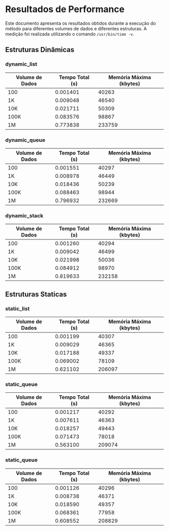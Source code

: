 # Resultados de Performance

Este documento apresenta os resultados obtidos durante a execução do método para diferentes volumes de dados e diferentes estruturas. A medição foi realizada utilizando o comando `/usr/bin/time -v`.

## Estruturas Dinâmicas

### **dynamic_list**
| Volume de Dados | Tempo Total (s) | Memória Máxima (kbytes) |
|-----------------|-----------------|------------------------|
| 100             | 0.001401          | 40263                      |
| 1K              | 0.009048            | 46540                      |
| 10K             | 0.021711           | 50309                      |
| 100K            | 0.083576           | 98867                      |
| 1M              | 0.773838           | 233759                     |

### **dynamic_queue**
| Volume de Dados | Tempo Total (s) | Memória Máxima (kbytes) |
|-----------------|-----------------|------------------------|
| 100             | 0.001551          | 40297                      |
| 1K              | 0.008978           | 46449                      |
| 10K             | 0.018436           | 50239                      |
| 100K            | 0.088463           | 98944                      |
| 1M              | 0.796932           | 232669                     |



### **dynamic_stack**
| Volume de Dados | Tempo Total (s) | Memória Máxima (kbytes) |
|-----------------|-----------------|------------------------|
| 100             | 0.001260          | 40294                      |
| 1K              | 0.009042          | 46499                     |
| 10K             | 0.021998          | 50036                     |
| 100K            | 0.084912          | 98970                     |
| 1M              | 0.819633          | 232158                    |


## Estruturas Staticas

### **static_list**
| Volume de Dados | Tempo Total (s) | Memória Máxima (kbytes) |
|-----------------|-----------------|------------------------|
| 100             | 0.001199          | 40307                      |
| 1K              | 0.009029           | 46365                      |
| 10K             | 0.017188           | 49337                      |
| 100K            | 0.069002           | 78109                      |
| 1M              | 0.621102           | 206097                     |


### **static_queue**
| Volume de Dados | Tempo Total (s) | Memória Máxima (kbytes) |
|-----------------|-----------------|------------------------|
| 100             | 0.001217          | 40292                      |
| 1K              | 0.007611           | 46363                      |
| 10K             | 0.018257           | 49443                     |
| 100K            | 0.071473           | 78018                     |
| 1M              | 0.563100           | 209074                     |


### **static_queue**
| Volume de Dados | Tempo Total (s) | Memória Máxima (kbytes) |
|-----------------|-----------------|------------------------|
| 100             | 0.001126          | 40296                      |
| 1K              | 0.008738            | 46371                      |
| 10K             | 0.018590           | 49357                      |
| 100K            | 0.068361           | 77958                      |
| 1M              | 0.608552           | 208829                     |
